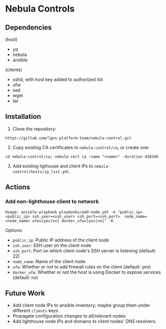 # Nebula Controls

## Dependencies
(host)
- yq
- nebula
- ansible

(clients)
- sshd, with host key added to authorized list
- ufw
- sed
- wget
- tar

## Installation
1. Clone the repository:
```
https://gitlab.com/lgns-platform-team/nebula-control.git
```

2. Copy existing CA certificates to `nebula-control/ca`, or create one:
```
cd nebula-control/ca; nebula-cert ca -name "<name>" -duration 43834h
```

3. Add existing ligthouse and client IPs to `nebula-control/hosts/ip_list.yml`.

## Actions
### Add non-lighthouse client to network
```
Usage: ansible-playbook playbooks/add-node.yml -e "public_ip=<public_ip> ssh_user=<ssh_user> ssh_port=<ssh_port>  node_name=<node_name> ufw=[yes|no] docker_ufw=[yes|no]" -K
```
Options:
- `public_ip`: Public IP address of the client node
- `ssh_user`: SSH user on the client node
- `ssh_port`: Port on which client node's SSH server is listening (default: 22)
- `node_name`: Name of the client node
- `ufw`: Whether or not to add firewall rules on the client (default: yes)
- `docker_ufw`: Whether or not the host is using Docker to expose services (default: no)

## Future Work
- Add client node IPs to ansible inventory; maybe group them under different `clients` keys.
- Propagate configuration changes to all/relevant nodes.
- Add lighthouse node IPs and domains to client nodes' DNS resolvers.
